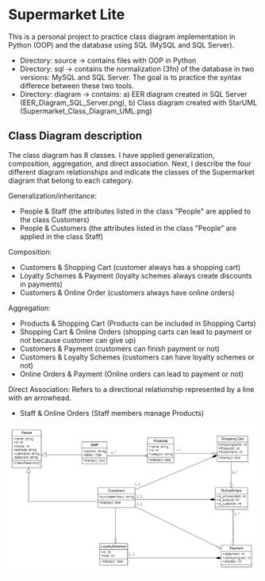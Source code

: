 # Supermarket Lite

This is a personal project to practice class diagram implementation in Python (OOP) and the database using SQL (MySQL and SQL Server). 
* Directory: source -> contains files with OOP in Python
* Directory: sql -> contains the normalization (3fn) of the database in two versions: MySQL and SQL Server. The goal is to practice the syntax differece between these two tools. 
* Directory: diagram -> contains: a) EER diagram created in SQL Server (EER_Diagram_SQL_Server.png), b) Class diagram created with StarUML (Supermarket_Class_Diagram_UML.png)
 
## Class Diagram description

The class diagram has 8 classes. I have applied generalization, composition, aggregation, and direct association.  Next, I describe the four different diagram relationships and indicate the classes of the Supermarket diagram that belong to each category. 

Generalization/inheritance:    

* People & Staff (the attributes listed in the class "People" are applied to the class Customers) 
* People & Customers (the attributes listed in the class "People" are applied in the class Staff)       

Composition:  

* Customers & Shopping Cart (customer always has a shopping cart)
* Loyalty Schemes & Payment (loyalty schemes always create discounts in payments) 
* Customers & Online Order (customers always have online orders) 

Aggregation:  

* Products & Shopping Cart (Products can be included in Shopping Carts) 
* Shopping Cart & Online Orders (shopping carts can lead to payment or not because customer can give up)
* Customers & Payment (customers can finish payment or not)
* Customers & Loyalty Schemes (customers can have loyalty schemes or not)
* Online Orders & Payment (Online orders can lead to payment or not)


Direct Association: Refers to a directional relationship represented by a line with an arrowhead.

* Staff  & Online Orders  (Staff members manage Products)

![class diagram](diagrams/Supermarket_Class_Diagram_UML.png)
